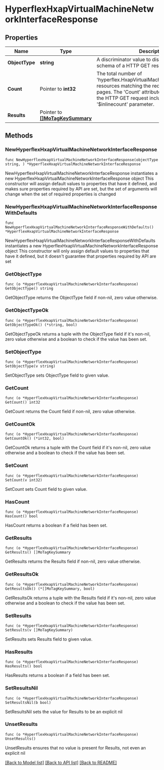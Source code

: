 # HyperflexHxapVirtualMachineNetworkInterfaceResponse

## Properties

Name | Type | Description | Notes
------------ | ------------- | ------------- | -------------
**ObjectType** | **string** | A discriminator value to disambiguate the schema of a HTTP GET response body. | 
**Count** | Pointer to **int32** | The total number of &#39;hyperflex.HxapVirtualMachineNetworkInterface&#39; resources matching the request, accross all pages. The &#39;Count&#39; attribute is included when the HTTP GET request includes the &#39;$inlinecount&#39; parameter. | [optional] 
**Results** | Pointer to [**[]MoTagKeySummary**](MoTagKeySummary.md) |  | [optional] 

## Methods

### NewHyperflexHxapVirtualMachineNetworkInterfaceResponse

`func NewHyperflexHxapVirtualMachineNetworkInterfaceResponse(objectType string, ) *HyperflexHxapVirtualMachineNetworkInterfaceResponse`

NewHyperflexHxapVirtualMachineNetworkInterfaceResponse instantiates a new HyperflexHxapVirtualMachineNetworkInterfaceResponse object
This constructor will assign default values to properties that have it defined,
and makes sure properties required by API are set, but the set of arguments
will change when the set of required properties is changed

### NewHyperflexHxapVirtualMachineNetworkInterfaceResponseWithDefaults

`func NewHyperflexHxapVirtualMachineNetworkInterfaceResponseWithDefaults() *HyperflexHxapVirtualMachineNetworkInterfaceResponse`

NewHyperflexHxapVirtualMachineNetworkInterfaceResponseWithDefaults instantiates a new HyperflexHxapVirtualMachineNetworkInterfaceResponse object
This constructor will only assign default values to properties that have it defined,
but it doesn't guarantee that properties required by API are set

### GetObjectType

`func (o *HyperflexHxapVirtualMachineNetworkInterfaceResponse) GetObjectType() string`

GetObjectType returns the ObjectType field if non-nil, zero value otherwise.

### GetObjectTypeOk

`func (o *HyperflexHxapVirtualMachineNetworkInterfaceResponse) GetObjectTypeOk() (*string, bool)`

GetObjectTypeOk returns a tuple with the ObjectType field if it's non-nil, zero value otherwise
and a boolean to check if the value has been set.

### SetObjectType

`func (o *HyperflexHxapVirtualMachineNetworkInterfaceResponse) SetObjectType(v string)`

SetObjectType sets ObjectType field to given value.


### GetCount

`func (o *HyperflexHxapVirtualMachineNetworkInterfaceResponse) GetCount() int32`

GetCount returns the Count field if non-nil, zero value otherwise.

### GetCountOk

`func (o *HyperflexHxapVirtualMachineNetworkInterfaceResponse) GetCountOk() (*int32, bool)`

GetCountOk returns a tuple with the Count field if it's non-nil, zero value otherwise
and a boolean to check if the value has been set.

### SetCount

`func (o *HyperflexHxapVirtualMachineNetworkInterfaceResponse) SetCount(v int32)`

SetCount sets Count field to given value.

### HasCount

`func (o *HyperflexHxapVirtualMachineNetworkInterfaceResponse) HasCount() bool`

HasCount returns a boolean if a field has been set.

### GetResults

`func (o *HyperflexHxapVirtualMachineNetworkInterfaceResponse) GetResults() []MoTagKeySummary`

GetResults returns the Results field if non-nil, zero value otherwise.

### GetResultsOk

`func (o *HyperflexHxapVirtualMachineNetworkInterfaceResponse) GetResultsOk() (*[]MoTagKeySummary, bool)`

GetResultsOk returns a tuple with the Results field if it's non-nil, zero value otherwise
and a boolean to check if the value has been set.

### SetResults

`func (o *HyperflexHxapVirtualMachineNetworkInterfaceResponse) SetResults(v []MoTagKeySummary)`

SetResults sets Results field to given value.

### HasResults

`func (o *HyperflexHxapVirtualMachineNetworkInterfaceResponse) HasResults() bool`

HasResults returns a boolean if a field has been set.

### SetResultsNil

`func (o *HyperflexHxapVirtualMachineNetworkInterfaceResponse) SetResultsNil(b bool)`

 SetResultsNil sets the value for Results to be an explicit nil

### UnsetResults
`func (o *HyperflexHxapVirtualMachineNetworkInterfaceResponse) UnsetResults()`

UnsetResults ensures that no value is present for Results, not even an explicit nil

[[Back to Model list]](../README.md#documentation-for-models) [[Back to API list]](../README.md#documentation-for-api-endpoints) [[Back to README]](../README.md)


